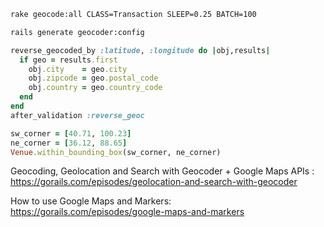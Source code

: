 ```bash
rake geocode:all CLASS=Transaction SLEEP=0.25 BATCH=100
```

```bash
rails generate geocoder:config
```

```ruby
reverse_geocoded_by :latitude, :longitude do |obj,results|
  if geo = results.first
    obj.city    = geo.city
    obj.zipcode = geo.postal_code
    obj.country = geo.country_code
  end
end
after_validation :reverse_geoc
```

```ruby
sw_corner = [40.71, 100.23]
ne_corner = [36.12, 88.65]
Venue.within_bounding_box(sw_corner, ne_corner)
```

Geocoding, Geolocation and Search with Geocoder + Google Maps APIs :
https://gorails.com/episodes/geolocation-and-search-with-geocoder

How to use Google Maps and Markers:
https://gorails.com/episodes/google-maps-and-markers